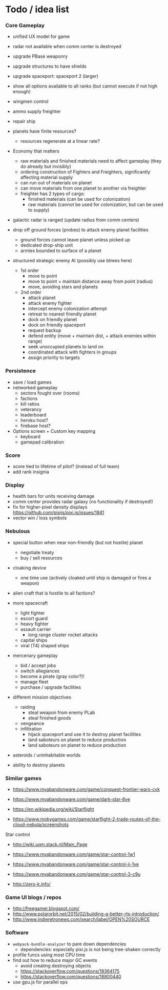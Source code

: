 # Todo / idea list

### Core Gameplay
- unified UX model for game
- radar not available when comm center is destroyed

- upgrade PBase weaponry
- upgrade structures to have shields
- upgrade spaceport: spaceport 2 (larger)
- show all options available to all ranks (but cannot execute if not high enough)
- wingmen control
- ammo supply freighter
- repair ship
- planets have finite resources?
    - resources regenerate at a linear rate?

- Economy that matters
    - raw materials and finished materials need to affect gameplay (they do already but invisibly)
    - ordering construction of Fighters and Freighters, significantly affecting material supply
    - can run out of materials on planet
    - can move materials from one planet to another via freighter
    - freighter has 2 types of cargo: 
        - finished materials (can be used for colonization)
        - raw materials (cannot be used for colonization, but can be used to supply)

- galactic radar is ranged (update radius from comm centers)
- drop off ground forces (probes) to attack enemy planet facilities
    - ground forces cannot leave planet unless picked up
    - dedicated drop-ship unit
    - armies bounded to surface of a planet

- structured strategic enemy AI (possibly use btrees here)
    - 1st order
        - move to point
        - move to point + maintain distance away from point (radius)
        - move, avoiding stars and planets
    - 2nd order
        - attack planet
        - attack enemy fighter
        - intercept enemy colonization attempt
        - retreat to nearest friendly planet
        - dock on friendly planet
        - dock on friendly spaceport
        - request backup
        - defend entity (move + maintain dist, + attack enemies within range)
        - seek unoccupied planets to land on
        - coordinated attack with fighters in groups
        - assign priority to targets

### Persistence
- save / load games
- networked gameplay
    - sectors fought over (rooms)
    - factions
    - kill ratios
    - veterancy
    - leaderboard
    - heroku host?
    - firebase host?
- Options screen + Custom key mapping
    - keyboard
    - gamepad calibration

### Score
- score tied to lifetime of pilot? (instead of full team)
- add rank insignia

### Display
- health bars for units receiving damage
- comm center provides radar galaxy (no functionality if destroyed!)
- fix for higher-pixel density displays
https://github.com/pixijs/pixi.js/issues/1841
- vector win / loss symbols

### Nebulous 
- special button when near non-friendly (but not hostile) planet
    - negotiate treaty
    - buy / sell resources

- cloaking device
    - one time use (actively cloaked until ship is damaged or fires a weapon)

- alien craft that is hostile to all factions?
- more spacecraft
    - light fighter
    - escort guard 
    - heavy fighter
    - assault carrier
        - long range cluster rocket attacks
    - capital ships
    - viral (T4) shaped ships

- mercenary gameplay
    - bid / accept jobs
    - switch allegiances
    - become a pirate (gray color?)!
    - manage fleet
    - purchase / upgrade facilities

- different mission objectives
    - raiding
        - steal weapon from enemy PLab
        - steal finished goods
    - vengeance
    - infiltration
        - hijack spaceport and use it to destroy planet facilities
        - land saboteurs on planet to reduce production
        - land saboteurs on planet to reduce production
 
- asteroids / uninhabitable worlds
- ability to destroy planets

### Similar games
- https://www.myabandonware.com/game/conquest-frontier-wars-cvk
- https://www.myabandonware.com/game/dark-star-6ye

- https://en.wikipedia.org/wiki/Starflight
- https://www.mobygames.com/game/starflight-2-trade-routes-of-the-cloud-nebula/screenshots

Star control

- http://wiki.uqm.stack.nl/Main_Page
- https://www.myabandonware.com/game/star-control-1w1
- https://www.myabandonware.com/game/star-control-ii-1ve
- https://www.myabandonware.com/game/star-control-3-c9u

- http://zero-k.info/

### Game UI blogs / repos
- http://freegamer.blogspot.com/
- http://www.polarorbit.net/2015/02/building-a-better-rts-introduction/
- http://www.indieretronews.com/search/label/OPEN%20SOURCE


### Software
- `webpack-bundle-analyzer` to pare down dependencies
    - dependencies: especially pixi.js is not being tree-shaken correctly
- profile funcs using most CPU time
- find out how to reduce major GC events
    - avoid creating destroying objects
    - https://stackoverflow.com/questions/18364175
    - https://stackoverflow.com/questions/18800440    
- use gpu.js for parallel ops
